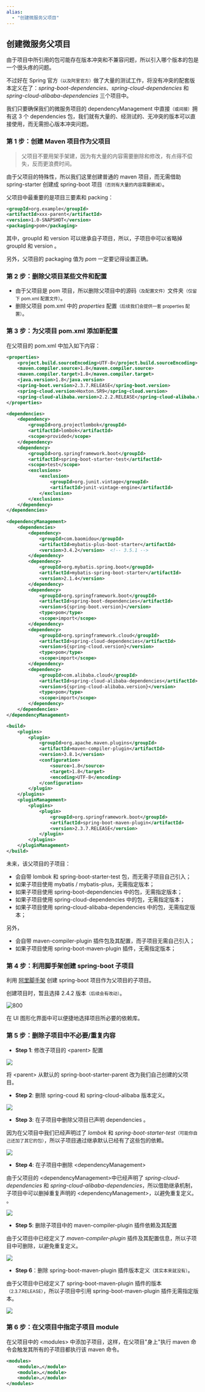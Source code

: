 ```yaml
---
alias: 
  - "创建微服务父项目"
---
```


## 创建微服务父项目

由于项目中所引用的包可能存在版本冲突和不兼容问题，所以引入哪个版本的包是一个很头疼的问题。

不过好在 Spring 官方<small>（以及阿里官方）</small>做了大量的测试工作，将没有冲突的配套版本定义在了：*spring-boot-dependencies*、*spring-cloud-dependencies* 和 *spring-cloud-alibaba-dependencies* 三个项目中。

我们只要确保我们的微服务项目的 dependencyManagement 中直接<small>（或间接）</small>拥有这 3 个 dependencies 包，我们就有大量的、经测试的、无冲突的版本可以直接使用，而无需担心版本冲突问题。

### 第 1 步：创建 Maven 项目作为父项目

> 父项目不要用架手架建，因为有大量的内容需要删除和修改，有点得不偿失，反而更浪费时间。

由于父项目的特殊性，所以我们这里创建普通的 maven 项目，而无需借助 spring-starter 创建成 spring-boot 项目<small>（否则有大量的内容需要删减）</small>。

父项目中最重要的是项目三要素和 packing：

```xml
<groupId>org.example</groupId>  
<artifactId>xxx-parent</artifactId>  
<version>1.0-SNAPSHOT</version>  
<packaging>pom</packaging>
```

其中，groupId 和 version 可以继承自子项目，所以，子项目中可以省略掉 groupId 和 version 。

另外，父项目的 packaging 值为 *pom* 一定要记得设置正确。

### 第 2 步：删除父项目某些文件和配置

- 由于父项目是 pom 项目，所以删除父项目中的源码<small>（及配置文件）</small>文件夹<small>（仅留下 pom.xml 配置文件）</small>。
- 删除父项目 pom.xml 中的 *properties* 配置<small>（后续我们会提供一套 properties 配置）</small>。 

### 第 3 步：为父项目 pom.xml 添加新配置

在父项目的 pom.xml 中加入如下内容：

```xml
<properties>  
    <project.build.sourceEncoding>UTF-8</project.build.sourceEncoding>
    <maven.compiler.source>1.8</maven.compiler.source>
    <maven.compiler.target>1.8</maven.compiler.target>
    <java.version>1.8</java.version>  
    <spring-boot.version>2.3.7.RELEASE</spring-boot.version>  
    <spring-cloud.version>Hoxton.SR9</spring-cloud.version>  
    <spring-cloud-alibaba.version>2.2.2.RELEASE</spring-cloud-alibaba.version>  
</properties>

<dependencies>  
    <dependency>  
        <groupId>org.projectlombok</groupId>  
        <artifactId>lombok</artifactId>  
        <scope>provided</scope>  
    </dependency>  
    <dependency>  
        <groupId>org.springframework.boot</groupId>  
        <artifactId>spring-boot-starter-test</artifactId>  
        <scope>test</scope>  
        <exclusions>  
            <exclusion>  
                <groupId>org.junit.vintage</groupId>  
                <artifactId>junit-vintage-engine</artifactId>  
            </exclusion>  
        </exclusions>  
    </dependency>  
</dependencies>  
  
<dependencyManagement>  
    <dependencies>  
        <dependency>  
            <groupId>com.baomidou</groupId>  
            <artifactId>mybatis-plus-boot-starter</artifactId>  
            <version>3.4.2</version>  <!-- 3.5.1 -->
        </dependency>  
        <dependency>  
            <groupId>org.mybatis.spring.boot</groupId>  
            <artifactId>mybatis-spring-boot-starter</artifactId>  
            <version>2.1.4</version>  
        </dependency>  
        <dependency>  
            <groupId>org.springframework.boot</groupId>  
            <artifactId>spring-boot-dependencies</artifactId>  
            <version>${spring-boot.version}</version>  
            <type>pom</type>  
            <scope>import</scope>  
        </dependency>  
        <dependency>  
            <groupId>org.springframework.cloud</groupId>  
            <artifactId>spring-cloud-dependencies</artifactId>  
            <version>${spring-cloud.version}</version>  
            <type>pom</type>  
            <scope>import</scope>  
        </dependency>  
        <dependency>  
            <groupId>com.alibaba.cloud</groupId>  
            <artifactId>spring-cloud-alibaba-dependencies</artifactId>  
            <version>${spring-cloud-alibaba.version}</version>  
            <type>pom</type>  
            <scope>import</scope>  
        </dependency>  
    </dependencies>  
</dependencyManagement>

<build>  
    <plugins>  
        <plugin>  
            <groupId>org.apache.maven.plugins</groupId>  
            <artifactId>maven-compiler-plugin</artifactId>  
            <version>3.8.1</version>  
            <configuration>  
                <source>1.8</source>  
                <target>1.8</target>  
                <encoding>UTF-8</encoding>  
            </configuration>  
        </plugin>  
    </plugins>  
    <pluginManagement>  
        <plugins>  
            <plugin>  
                <groupId>org.springframework.boot</groupId>  
                <artifactId>spring-boot-maven-plugin</artifactId>  
                <version>2.3.7.RELEASE</version>  
            </plugin>  
        </plugins>  
    </pluginManagement>  
</build>
```

未来，该父项目的子项目：

- 会自带 lombok 和 spring-boot-starter-test 包，而无需子项目自己引入；
- 如果子项目使用 mybatis / mybatis-plus，无需指定版本；
- 如果子项目使用 spring-boot-dependencies 中的包，无需指定版本；
- 如果子项目使用 spring-cloud-dependencies 中的包，无需指定版本；
- 如果子项目使用 spring-cloud-alibaba-dependencies 中的包，无需指定版本；

另外，

- 会自带 maven-compiler-plugin 插件包及其配置，而子项目无需自己引入；
- 如果子项目使用 spring-boot-maven-plugin 插件，无需指定版本；

### 第 4 步：利用脚手架创建 spring-boot 子项目

利用 [阿里脚手架](https://start.aliyun.com/) 创建 spring-boot 项目作为父项目的子项目。

创建项目时，暂且选择 2.4.2 版本<small>（后续会有改动）</small>。

![800](https://woniumd.oss-cn-hangzhou.aliyuncs.com/java/hemiao/20230104081006.png)

在 UI 图形化界面中可以便捷地选择项目所必要的依赖库。

### 第 5 步：删除子项目中不必要/重复内容

- **Step 1**: 修改子项目的 \<parent\> 配置

![](https://woniumd.oss-cn-hangzhou.aliyuncs.com/java/hemiao/20230104082426.png)

将 \<parent\> 从默认的 spring-boot-starter-parent 改为我们自己创建的父项目。

- **Step 2**: 删除 spring-coud 和 spring-cloud-alibaba 版本定义。

![](https://woniumd.oss-cn-hangzhou.aliyuncs.com/java/hemiao/20230104082612.png)

- **Step 3**: 在子项目中删除父项目已声明 dependencies 。

因为在父项目中我们已经声明过了 *lombok* 和 *spring-boot-starter-test*<small>（可能你自己还加了其它的包）</small>，所以子项目通过继承默认已经有了这些包的依赖。

![](https://woniumd.oss-cn-hangzhou.aliyuncs.com/java/hemiao/20230104082913.png)

- **Step 4**: 在子项目中删除 \<dependencyManagement\>

由于父项目的 \<dependencyManagement\>中已经声明了 *spring-cloud-dependencies* 和 *spring-cloud-alibaba-dependencies*，所以借助继承机制，子项目中可以删掉重复声明的 \<dependencyManagement\>，以避免重复定义。 。

![](https://woniumd.oss-cn-hangzhou.aliyuncs.com/java/hemiao/20230104083553.png)

- **Step 5**: 删除子项目中的 maven-compiler-plugin 插件依赖及其配置

由于父项目中已经定义了 *maven-compiler-plugin* 插件及其配置信息，所以子项目中可删除，以避免重复定义。

![](https://woniumd.oss-cn-hangzhou.aliyuncs.com/java/hemiao/20230104083426.png)

- **Step 6**：删除 spring-boot-maven-plugin 插件版本定义<small>（其实本来就没有）</small>。

由于父项目中已经定义了 spring-boot-maven-plugin 插件的版本<small>（2.3.7.RELEASE）</small>，所以子项目中引用 spring-boot-maven-plugin 插件无需指定版本。

![](https://woniumd.oss-cn-hangzhou.aliyuncs.com/java/hemiao/20230104084028.png)

### 第 6 步：在父项目中指定子项目 module

在父项目中的 \<modules> 中添加子项目，这样，在父项目"身上"执行 maven 命令会触发其所有的子项目都执行该 maven 命令。

```xml
<modules>  
    <module>…</module>  
    <module>…</module>  
    <module>…</module>  
</modules>
```

